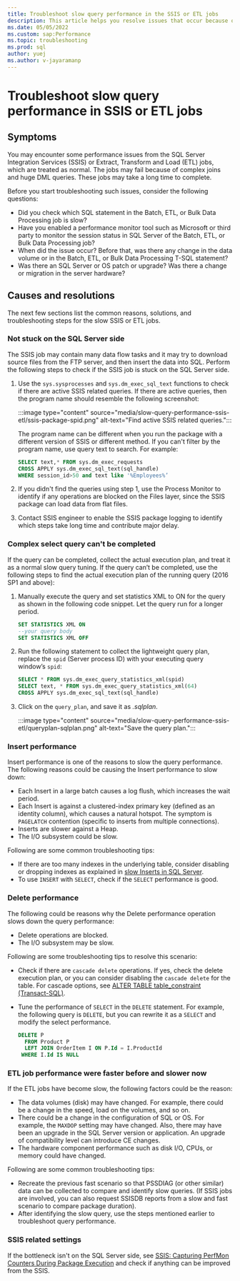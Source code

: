 ```yaml
---
title: Troubleshoot slow query performance in the SSIS or ETL jobs
description: This article helps you resolve issues that occur because of Slow query performance from SSIS or ETL jobs.
ms.date: 05/05/2022
ms.custom: sap:Performance
ms.topic: troubleshooting
ms.prod: sql
author: yuej
ms.author: v-jayaramanp
---
```


# Troubleshoot slow query performance in SSIS or ETL jobs

## Symptoms

You may encounter some performance issues from the SQL Server Integration Services (SSIS) or Extract, Transform and Load (ETL) jobs, which are treated as normal. The jobs may fail because of complex joins and huge DML queries. These jobs may take a long time to complete.

Before you start troubleshooting such issues, consider the following questions:

- Did you check which SQL statement in the Batch, ETL, or Bulk Data Processing job is slow?
- Have you enabled a performance monitor tool such as Microsoft or third party to monitor the session status in SQL Server of the Batch, ETL, or Bulk Data Processing job?
- When did the issue occur? Before that, was there any change in the data volume or in the Batch, ETL, or Bulk Data Processing T-SQL statement?
- Was there an SQL Server or OS patch or upgrade? Was there a change or migration in the server hardware?

## Causes and resolutions

The next few sections list the common reasons, solutions, and troubleshooting steps for the slow SSIS or ETL jobs.

### Not stuck on the SQL Server side

The SSIS job may contain many data flow tasks and it may try to download source files from the FTP server, and then insert the data into SQL. Perform the following steps to check if the SSIS job is stuck on the SQL Server side.

1. Use the `sys.sysprocesses` and `sys.dm_exec_sql_text` functions to check if there are active SSIS related queries. If there are active queries, then the program name should resemble the following screenshot:

   :::image type="content" source="media/slow-query-performance-ssis-etl/ssis-package-spid.png" alt-text="Find active SSIS related queries.":::

   The program name can be different when you run the package with a different version of SSIS or different method. If you can't filter by the program name, use query text to search. For example:

   ```sql
   SELECT text,* FROM sys.dm_exec_requests
   CROSS APPLY sys.dm_exec_sql_text(sql_handle)
   WHERE session_id>50 and text like '%Employees%’
   ```

1. If you didn't find the queries using step 1, use the Process Monitor to identify if any operations are blocked on the Files layer, since the SSIS package can load data from flat files.

1. Contact SSIS engineer to enable the SSIS package logging to identify which steps take long time and contribute major delay.

### Complex select query can't be completed

If the query can be completed, collect the actual execution plan, and treat it as a normal slow query tuning. If the query can’t be completed, use the following steps to find the actual execution plan of the running query (2016 SP1 and above):

1. Manually execute the query and set statistics XML to ON for the query as shown in the following code snippet. Let the query run for a longer period.

    ```sql
    SET STATISTICS XML ON
    --your query body
    SET STATISTICS XML OFF
    ```

1. Run the following statement to collect the lightweight query plan, replace the `spid` (Server process ID) with your executing query window’s `spid`:

    ```sql
    SELECT * FROM sys.dm_exec_query_statistics_xml(spid)
    SELECT text, * FROM sys.dm_exec_query_statistics_xml(64)
    CROSS APPLY sys.dm_exec_sql_text(sql_handle)
    ```

1. Click on the `query_plan`, and save it as *.sqlplan*.

    :::image type="content" source="media/slow-query-performance-ssis-etl/queryplan-sqlplan.png" alt-text="Save the query plan.":::

### Insert performance

Insert performance is one of the reasons to slow the query performance. The following reasons could be causing the Insert performance to slow down:

- Each Insert in a large batch causes a log flush, which increases the wait period.
- Each Insert is against a clustered-index primary key (defined as an identity column), which causes a natural hotspot. The symptom is `PAGELATCH` contention (specific to inserts from multiple connections).
- Inserts are slower against a Heap.
- The I/O subsystem could be slow.

Following are some common troubleshooting tips:

- If there are too many indexes in the underlying table, consider disabling or dropping indexes as explained in [slow Inserts in SQL Server](https://techcommunity.microsoft.com/t5/sql-server-support-blog/meditation-slow-inserts-in-sql-server/ba-p/333984).
- To use `INSERT` with `SELECT`, check if the `SELECT` performance is good.

### Delete performance

The following could be reasons why the Delete performance operation slows down the query performance:

- Delete operations are blocked.
- The I/O subsystem may be slow.

Following are some troubleshooting tips to resolve this scenario:

- Check if there are `cascade delete` operations. If yes, check the delete execution plan, or you can consider disabling the `cascade delete` for the table. For cascade options, see [ALTER TABLE table_constraint (Transact-SQL)](/sql/t-sql/statements/alter-table-table-constraint-transact-sql?view=sql-server-ver15&preserve-view=true).
- Tune the performance of `SELECT` in the `DELETE` statement. For example, the following query is `DELETE`, but you can rewrite it as a `SELECT` and modify the select performance.

    ```sql
    DELETE P
      FROM Product P
      LEFT JOIN OrderItem I ON P.Id = I.ProductId
     WHERE I.Id IS NULL
    ```

### ETL job performance were faster before and slower now

If the ETL jobs have become slow, the following factors could be the reason:

- The data volumes (disk) may have changed. For example, there could be a change in the speed, load on the volumes, and so on.
- There could be a change in the configuration of SQL or OS. For example, the `MAXDOP` setting may have changed. Also, there may have been an upgrade in the SQL Server version or application. An upgrade of compatibility level can introduce CE changes.
- The hardware component performance such as disk I/O, CPUs, or memory could have changed.

Following are some common troubleshooting tips:

- Recreate the previous fast scenario so that PSSDIAG (or other similar) data can be collected to compare and identify slow queries. (If SSIS jobs are involved, you can also request SSISDB reports from a slow and fast scenario to compare package duration).
- After identifying the slow query, use the steps mentioned earlier to troubleshoot query performance.

### SSIS related settings

If the bottleneck isn't on the SQL Server side, see [SSIS: Capturing PerfMon Counters During Package Execution](https://techcommunity.microsoft.com/t5/core-infrastructure-and-security/ssis-capturing-perfmon-counters-during-package-execution/ba-p/371346) and check if anything can be improved from the SSIS.
